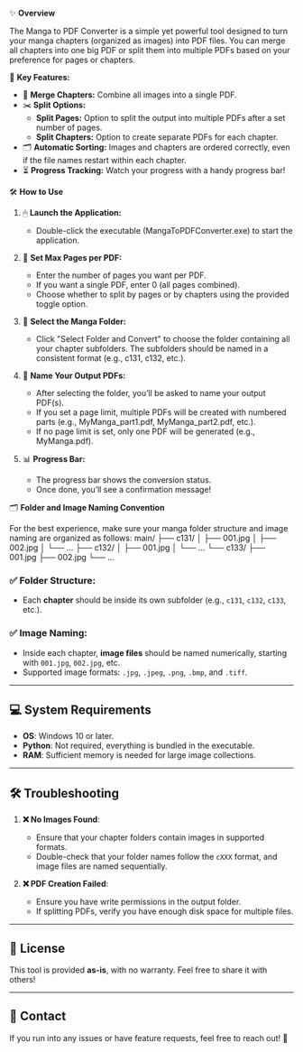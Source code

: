 ✨ **Overview**

The Manga to PDF Converter is a simple yet powerful tool designed to turn your manga chapters (organized as images) into PDF files. You can merge all chapters into one big PDF or split them into multiple PDFs based on your preference for pages or chapters.

🌟 **Key Features:**

- 📑 **Merge Chapters:** Combine all images into a single PDF.
- ✂️ **Split Options:** 
  - **Split Pages:** Option to split the output into multiple PDFs after a set number of pages.
  - **Split Chapters:** Option to create separate PDFs for each chapter.
- 🗂 **Automatic Sorting:** Images and chapters are ordered correctly, even if the file names restart within each chapter.
- ⏳ **Progress Tracking:** Watch your progress with a handy progress bar!

🛠 **How to Use**

1. 🖱 **Launch the Application:**
   - Double-click the executable (MangaToPDFConverter.exe) to start the application.

2. 📏 **Set Max Pages per PDF:**
   - Enter the number of pages you want per PDF.
   - If you want a single PDF, enter 0 (all pages combined).
   - Choose whether to split by pages or by chapters using the provided toggle option.

3. 📂 **Select the Manga Folder:**
   - Click "Select Folder and Convert" to choose the folder containing all your chapter subfolders. The subfolders should be named in a consistent format (e.g., c131, c132, etc.).

4. 📝 **Name Your Output PDFs:**
   - After selecting the folder, you’ll be asked to name your output PDF(s).
   - If you set a page limit, multiple PDFs will be created with numbered parts (e.g., MyManga_part1.pdf, MyManga_part2.pdf, etc.).
   - If no page limit is set, only one PDF will be generated (e.g., MyManga.pdf).

5. 📊 **Progress Bar:**
   - The progress bar shows the conversion status.
   - Once done, you’ll see a confirmation message!

🗂 **Folder and Image Naming Convention**

For the best experience, make sure your manga folder structure and image naming are organized as follows:
main/ ├── c131/ │ ├── 001.jpg │ ├── 002.jpg │ └── ... ├── c132/ │ ├── 001.jpg │ └── ... └── c133/ ├── 001.jpg ├── 002.jpg └── ...

### ✅ Folder Structure:
- Each **chapter** should be inside its own subfolder (e.g., `c131`, `c132`, `c133`, etc.).

### ✅ Image Naming:
- Inside each chapter, **image files** should be named numerically, starting with `001.jpg`, `002.jpg`, etc.
- Supported image formats: `.jpg`, `.jpeg`, `.png`, `.bmp`, and `.tiff`.

---

## 💻 System Requirements

- **OS**: Windows 10 or later.
- **Python**: Not required, everything is bundled in the executable.
- **RAM**: Sufficient memory is needed for large image collections.

---

## 🛠 Troubleshooting

1. **❌ No Images Found**:
   - Ensure that your chapter folders contain images in supported formats.
   - Double-check that your folder names follow the `cXXX` format, and image files are named sequentially.

2. **❌ PDF Creation Failed**:
   - Ensure you have write permissions in the output folder.
   - If splitting PDFs, verify you have enough disk space for multiple files.

---

## 📜 License

This tool is provided **as-is**, with no warranty. Feel free to share it with others!

---

## 📧 Contact

If you run into any issues or have feature requests, feel free to reach out! 🎉
